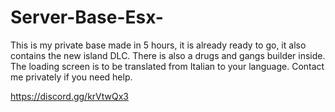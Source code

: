 # Server-Base-Esx-
This is my private base made in 5 hours, it is already ready to go, it also contains the new island DLC. There is also a drugs and gangs builder inside. The loading screen is to be translated from Italian to your language.  Contact me privately if you need help.

https://discord.gg/krVtwQx3
